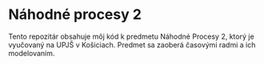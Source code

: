 # Náhodné procesy 2

Tento repozitár obsahuje môj kód k predmetu Náhodné Procesy 2, ktorý je vyučovaný na UPJŠ v Košiciach. Predmet sa zaoberá časovými radmi a ich modelovaním. 
